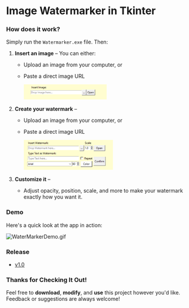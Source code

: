# Image Watermarker in Tkinter

### How does it work?
Simply run the `Watermarker.exe` file. Then:
1. **Insert an image** – You can either:
    - Upload an image from your computer, or
    - Paste a direct image URL

      ![img_1.png](docs/img_1.png)

2. **Create your watermark** –
    - Upload an image from your computer, or
    - Paste a direct image URL

      ![img_2.png](docs/img_2.png)

3. **Customize it** –
    - Adjust opacity, position, scale, and more to make your watermark exactly how you want it.

### Demo
Here's a quick look at the app in action:

![WaterMarkerDemo.gif](docs/WaterMarkerDemo.gif)

### Release

- [v1.0](https://github.com/Kurokatana94/PortfolioProject-04-ImageWatermaker/releases/download/v1.0.0/Watermarker.exe)

### Thanks for Checking It Out!

Feel free to **download**, **modify**, and **use** this project however you'd like.
Feedback or suggestions are always welcome!
